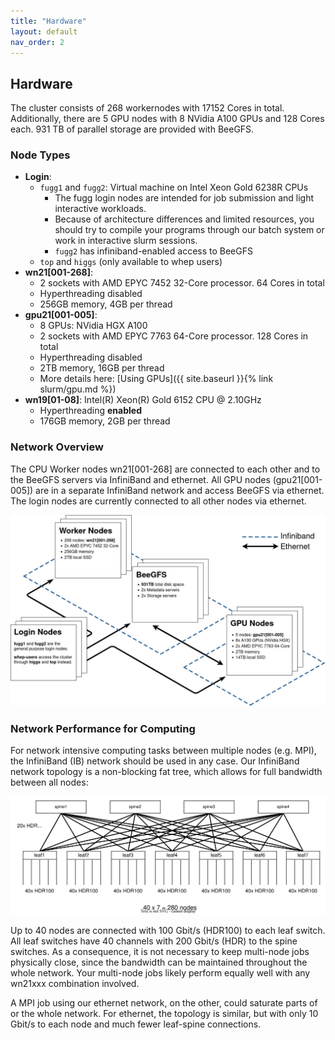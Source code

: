 ```yaml
---
title: "Hardware"
layout: default
nav_order: 2
---
```


## Hardware
The cluster consists of 268 workernodes with 17152 Cores in total.
Additionally, there are 5 GPU nodes with 8 NVidia A100 GPUs and 128 Cores each.
931 TB of parallel storage are provided with BeeGFS.


### Node Types
- **Login**: 
  - `fugg1` and `fugg2`: Virtual machine on Intel Xeon Gold 6238R CPUs
    - The fugg login nodes are intended for job submission and light interactive workloads.
    - Because of architecture differences and limited resources, you should try to compile your programs through our batch system or work in interactive slurm sessions.
    - `fugg2` has infiniband-enabled access to BeeGFS
  - `top` and `higgs` (only available to whep users)
- **wn21[001-268]**: 
  - 2 sockets with AMD EPYC 7452 32-Core processor. 64 Cores in total
  - Hyperthreading disabled
  - 256GB memory, 4GB per thread
- **gpu21[001-005]**:
  - 8 GPUs: NVidia HGX A100
  - 2 sockets with AMD EPYC 7763 64-Core processor. 128 Cores in total
  - Hyperthreading disabled
  - 2TB memory, 16GB per thread
  - More details here: [Using GPUs]({{ site.baseurl }}{% link slurm/gpu.md %})
- **wn19[01-08]**: Intel(R) Xeon(R) Gold 6152 CPU @ 2.10GHz
  - Hyperthreading **enabled**
  - 176GB memory, 2GB per thread


### Network Overview
The CPU Worker nodes wn21[001-268] are connected to each other and to the BeeGFS servers via InfiniBand and ethernet.
All GPU nodes (gpu21[001-005]) are in a separate InfiniBand network and access BeeGFS via ethernet.
The login nodes are currently connected to all other nodes via ethernet.

[![Hardware and network layout of PLEIADES](assets/img/pleiades_layout.jpg)](assets/img/pleiades_layout.jpg)

### Network Performance for Computing
For network intensive computing tasks between multiple nodes (e.g. MPI), the InfiniBand (IB) network should be used in any case.
Our InfiniBand network topology is a non-blocking fat tree, which allows for full bandwidth between all nodes:

[![InfiniBand network topology](assets/img/infiniband_fattree.svg)](assets/img/infiniband_fattree.svg)

Up to 40 nodes are connected with 100 Gbit/s (HDR100) to each leaf switch.
All leaf switches have 40 channels with 200 Gbit/s (HDR) to the spine switches.
As a consequence, it is not necessary to keep multi-node jobs physically close, since the bandwidth can be maintained throughout the whole network.
Your multi-node jobs likely perform equally well with any wn21xxx combination involved.

A MPI job using our ethernet network, on the other, could saturate parts of or the whole network.
For ethernet, the topology is similar, but with only 10 Gbit/s to each node and much fewer leaf-spine connections.
